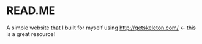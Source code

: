 # READ.ME
A simple website that I built for myself using http://getskeleton.com/ <- this is a great resource!
